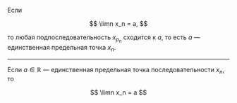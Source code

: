 Если 

$$ \limn x_n = a, $$

то любая подпоследовательность $x_{p_n}$ сходится к $a$, то есть $a$ — единственная предельная точка $x_n$.

---

Если $a\in\mathbb{R}$ — единственная предельная точка последовательности $x_n$, то

$$ \limn x_n = a $$